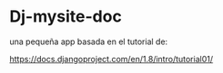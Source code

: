 # Dj-mysite-doc

 una pequeña app basada en el tutorial de: 
 
https://docs.djangoproject.com/en/1.8/intro/tutorial01/

